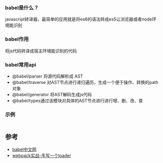 
### babel是什么？
javascript转译器，最简单的应用就是将es6的语法转成es5让浏览器或者node环境能识别


### babel作用
将js代码转译成宿主环境能识别的代码

### babel常用api
- @babel/parser 将源代码解析成 AST
- @babel/traverse 对AST节点进行递归遍历，生成一个便于操作、转换的path对象
- @babel/generator 将AST解码生成js代码
- @babel/types通过该模块对具体的AST节点进行进行增、删、改、查

### 示例
```

```

## 参考
- [babel中文网](https://www.babeljs.cn/)
- [webpack实战-手写一个loader](https://zhuanlan.zhihu.com/p/102729238)